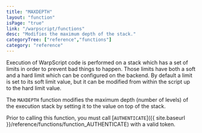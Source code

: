 ```yaml
---
title: "MAXDEPTH"
layout: "function"
isPage: "true"
link: "/warpscript/functions"
desc: "Modifies the maximum depth of the stack."
categoryTree: ["reference","functions"]
category: "reference"
---
```

 
Execution of WarpScript code is performed on a stack which has a set of limits in order to prevent bad things to happen. Those limits have both a soft and a hard limit which can be configured on the backend. By default a limit is set to its soft limit value, but it can be modified from within the script up to the hard limit value.

The `MAXDEPTH` function modifies the maximum depth (number of levels) of the execution stack by setting it to the value on top of the stack.

Prior to calling this function, you must call [`AUTHENTICATE`]({{ site.baseurl }}/reference/functions/function_AUTHENTICATE) with a valid token. 
